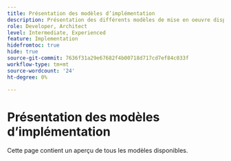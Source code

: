 ```yaml
---
title: Présentation des modèles d’implémentation
description: Présentation des différents modèles de mise en oeuvre disponibles pour Adobe Target
role: Developer, Architect
level: Intermediate, Experienced
feature: Implementation
hidefromtoc: true
hide: true
source-git-commit: 7636f31a29e67682f4b00718d717cd7ef84c033f
workflow-type: tm+mt
source-wordcount: '24'
ht-degree: 0%

---
```



# Présentation des modèles d’implémentation

Cette page contient un aperçu de tous les modèles disponibles.
